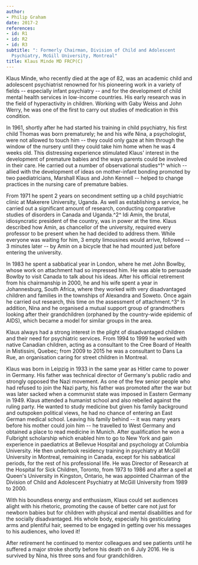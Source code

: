 ```yaml
---
author:
- Philip Graham
date: 2017-2
references:
- id: R1
- id: R2
- id: R3
subtitle: ": Formerly Chairman, Division of Child and Adolescent
  Psychiatry, McGill University, Montreal"
title: Klaus Minde MD FRCP(C)
---
```


Klaus Minde, who recently died at the age of 82, was an academic child
and adolescent psychiatrist renowned for his pioneering work in a
variety of fields -- especially infant psychiatry -- and for the
development of child mental health services in low-income countries. His
early research was in the field of hyperactivity in children. Working
with Gaby Weiss and John Werry, he was one of the first to carry out
studies of medication in this condition.

In 1961, shortly after he had started his training in child psychiatry,
his first child Thomas was born prematurely; he and his wife Nina, a
psychologist, were not allowed to touch him -- they could only gaze at
him through the window of the nursery until they could take him home
when he was 4 weeks old. This distressing experience stimulated Klaus\'
interest in the development of premature babies and the ways parents
could be involved in their care. He carried out a number of
observational studies^1^ which -- allied with the development of ideas
on mother-infant bonding promoted by two paediatricians, Marshall Klaus
and John Kennell -- helped to change practices in the nursing care of
premature babies.

From 1971 he spent 2 years on secondment setting up a child psychiatric
clinic at Makerere University, Uganda. As well as establishing a
service, he carried out a significant amount of research, conducting
comparative studies of disorders in Canada and Uganda.^2^ Idi Amin, the
brutal, idiosyncratic president of the country, was in power at the
time. Klaus described how Amin, as chancellor of the university,
required every professor to be present when he had decided to address
them. While everyone was waiting for him, 3 empty limousines would
arrive, followed -- 3 minutes later -- by Amin on a bicycle that he had
mounted just before entering the university.

In 1983 he spent a sabbatical year in London, where he met John Bowlby,
whose work on attachment had so impressed him. He was able to persuade
Bowlby to visit Canada to talk about his ideas. After his official
retirement from his chairmanship in 2000, he and his wife spent a year
in Johannesburg, South Africa, where they worked with very disadvantaged
children and families in the townships of Alexandra and Soweto. Once
again he carried out research, this time on the assessment of
attachment.^3^ In addition, Nina and he organised a mutual support group
of grandmothers looking after their grandchildren (orphaned by the
country-wide epidemic of AIDS), which became a model for similar groups
in the area.

Klaus always had a strong interest in the plight of disadvantaged
children and their need for psychiatric services. From 1994 to 1999 he
worked with native Canadian children, acting as a consultant to the Cree
Board of Health in Mistissini, Quebec; from 2009 to 2015 he was a
consultant to Dans La Rue, an organisation caring for street children in
Montreal.

Klaus was born in Leipzig in 1933 in the same year as Hitler came to
power in Germany. His father was technical director of Germany\'s public
radio and strongly opposed the Nazi movement. As one of the few senior
people who had refused to join the Nazi party, his father was promoted
after the war but was later sacked when a communist state was imposed in
Eastern Germany in 1949. Klaus attended a humanist school and also
rebelled against the ruling party. He wanted to study medicine but given
his family background and outspoken political views, he had no chance of
entering an East German medical school. Leaving his family behind -- it
was many years before his mother could join him -- he travelled to West
Germany and obtained a place to read medicine in Munich. After
qualification he won a Fulbright scholarship which enabled him to go to
New York and gain experience in paediatrics at Bellevue Hospital and
psychology at Columbia University. He then undertook residency training
in psychiatry at McGill University in Montreal, remaining in Canada,
except for his sabbatical periods, for the rest of his professional
life. He was Director of Research at the Hospital for Sick Children,
Toronto, from 1973 to 1986 and after a spell at Queen\'s University in
Kingston, Ontario, he was appointed Chairman of the Division of Child
and Adolescent Psychiatry at McGill University from 1989 to 2000.

With his boundless energy and enthusiasm, Klaus could set audiences
alight with his rhetoric, promoting the cause of better care not just
for newborn babies but for children with physical and mental
disabilities and for the socially disadvantaged. His whole body,
especially his gesticulating arms and plentiful hair, seemed to be
engaged in getting over his messages to his audiences, who loved it!

After retirement he continued to mentor colleagues and see patients
until he suffered a major stroke shortly before his death on 6 July
2016. He is survived by Nina, his three sons and four grandchildren.

